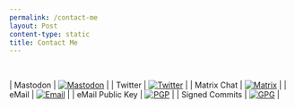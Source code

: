 ```yaml
---
permalink: /contact-me
layout: Post
content-type: static
title: Contact Me
---
```


<br />

| Mastodon | <a href="https://mastodon.social/@edoardotosin"><img src="https://img.shields.io/static/v1?message=Mastodon&style=for-the-badge&logo=Mastodon&labelColor=0d1117&color=1182c3&label=%20" alt="Mastodon"/></a> |
| Twitter | <a href="https://twitter.com/edoardotosin"><img src="https://img.shields.io/static/v1?message=Twitter&style=for-the-badge&logo=Twitter&labelColor=0d1117&color=1182c3&label=%20" alt="Twitter"/></a> |
| Matrix Chat | <a href="https://matrix.to/#/@edoardotosindev:matrix.org"><img src="https://img.shields.io/static/v1?message=Matrix&style=for-the-badge&logo=Matrix&labelColor=0d1117&color=1182c3&label=%20" alt="Matrix"/></a> |
| eMail | <a href="mailto:edoardotosindev@pm.me"><img src="https://img.shields.io/badge/Email-0078D4?style=for-the-badge&logo=ProtonMail&labelColor=0d1117&color=1182c3&label=%20" alt="Email"/></a> |
| eMail Public Key | <a href="https://keybase.io/edoardotosin/pgp_keys.asc?fingerprint=ea315e01cd28871199cbbbce5b565012d7e24bcb"><img src="https://img.shields.io/badge/5B565012D7E24BCB-PGP?style=for-the-badge&label=PGP&labelColor=0d1117&color=1182c3" title="PGP Public Key" alt="PGP"></a> |
| Signed Commits  | <a href="https://keybase.io/edoardotosin/pgp_keys.asc?fingerprint=e11888c2ac5f9da4edc42299b1f7877739614df0"><img src="https://img.shields.io/badge/B1F7877739614DF0-GPG?style=for-the-badge&label=GPG&labelColor=0d1117&color=1182c3" title="Signed Commits GPG Key" alt="GPG"></a> |